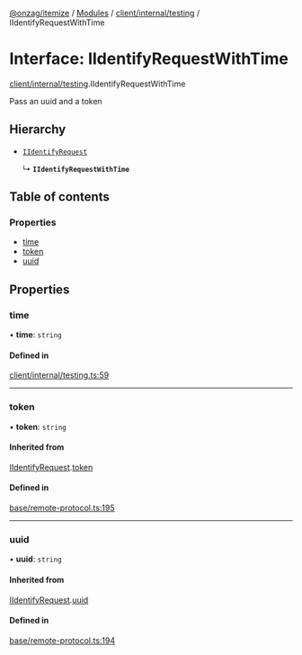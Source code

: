 [@onzag/itemize](../README.md) / [Modules](../modules.md) / [client/internal/testing](../modules/client_internal_testing.md) / IIdentifyRequestWithTime

# Interface: IIdentifyRequestWithTime

[client/internal/testing](../modules/client_internal_testing.md).IIdentifyRequestWithTime

Pass an uuid and a token

## Hierarchy

- [`IIdentifyRequest`](base_remote_protocol.IIdentifyRequest.md)

  ↳ **`IIdentifyRequestWithTime`**

## Table of contents

### Properties

- [time](client_internal_testing.IIdentifyRequestWithTime.md#time)
- [token](client_internal_testing.IIdentifyRequestWithTime.md#token)
- [uuid](client_internal_testing.IIdentifyRequestWithTime.md#uuid)

## Properties

### time

• **time**: `string`

#### Defined in

[client/internal/testing.ts:59](https://github.com/onzag/itemize/blob/73e0c39e/client/internal/testing.ts#L59)

___

### token

• **token**: `string`

#### Inherited from

[IIdentifyRequest](base_remote_protocol.IIdentifyRequest.md).[token](base_remote_protocol.IIdentifyRequest.md#token)

#### Defined in

[base/remote-protocol.ts:195](https://github.com/onzag/itemize/blob/73e0c39e/base/remote-protocol.ts#L195)

___

### uuid

• **uuid**: `string`

#### Inherited from

[IIdentifyRequest](base_remote_protocol.IIdentifyRequest.md).[uuid](base_remote_protocol.IIdentifyRequest.md#uuid)

#### Defined in

[base/remote-protocol.ts:194](https://github.com/onzag/itemize/blob/73e0c39e/base/remote-protocol.ts#L194)

